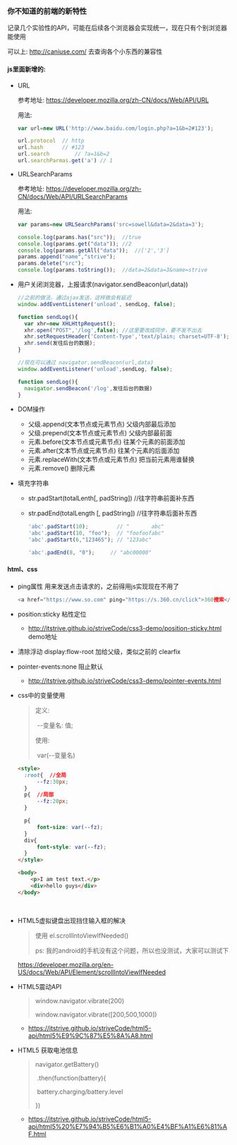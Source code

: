 ### 你不知道的前端的新特性

记录几个实验性的API，可能在后续各个浏览器会实现统一，现在只有个别浏览器能使用

可以上: http://caniuse.com/  去查询各个小东西的兼容性

#### js里面新增的:

- URL

  参考地址: https://developer.mozilla.org/zh-CN/docs/Web/API/URL

  用法: 

  ```javascript
  var url=new URL('http://www.baidu.com/login.php?a=1&b=2#123');

  url.protocol	// http
  url.hash		// #123
  url.search		// ?a=1&b=2
  url.searchParmas.get('a')	// 1
  ```

- URLSearchParams

  参考地址: https://developer.mozilla.org/zh-CN/docs/Web/API/URLSearchParams

  用法:

  ```javascript
  var params=new URLSearchParams('src=sowell&data=2&data=3');

  console.log(params.has("src"));  //true
  console.log(params.get("data")); //2
  console.log(params.getAll("data"));  //['2','3']
  params.append("name","strive");
  params.delete("src");
  console.log(params.toString());  //data=2&data=3&name=strive
  ```

- 用户关闭浏览器，上报请求(navigator.sendBeacon(url,data))

  ```javascript
  //之前的做法，通过ajax发送，这样做会有延迟
  window.addEventListener('unload', sendLog, false);

  function sendLog(){
    var xhr=new XHLHttpRequest();
    xhr.open("POST",'/log',false); //这里要改成同步，要不发不出去
    xhr.setRequestHeader('Content-Type','text/plain; charset=UTF-8');
    xhr.send(发往后台的数据);
  }
  ```

  ```javascript
  //现在可以通过 navigator.sendBeacon(url,data)
  window.addEventListener('unload',sendLog, false);

  function sendLog(){
  	navigator.sendBeacon('/log',发往后台的数据)
  }
  ```

- DOM操作

  - 父级.append(文本节点或元素节点)   父级内部最后添加
  - 父级.prepend(文本节点或元素节点)  父级内部最前面
  - 元素.before(文本节点或元素节点)   往某个元素的前面添加
  - 元素.after(文本节点或元素节点)    往某个元素的后面添加
  - 元素.replaceWith(文本节点或元素节点)  把当前元素用谁替换
  - 元素.remove()   删除元素

- 填充字符串

  - str.padStart(totalLenth[, padString])    //往字符串前面补东西

  - str.padEnd(totalLength [, padString])   //往字符串后面补东西

    ```javascript
    'abc'.padStart(10);         // "       abc"
    'abc'.padStart(10, "foo");  // "foofoofabc"
    'abc'.padStart(6,"123465"); // "123abc"

    'abc'.padEnd(8, "0");     // "abc00000"
    ```

#### html、css

- ping属性 用来发送点击请求的，之前得用js实现现在不用了

  ```javascript
  <a href="https://www.so.com" ping="https://s.360.cn/click">360搜索</a>
  ```

- position:sticky   粘性定位

  - http://itstrive.github.io/striveCode/css3-demo/position-sticky.html  demo地址

- 清除浮动   display:flow-root  加给父级，类似之前的 clearfix

- pointer-events:none  阻止默认

  - http://itstrive.github.io/striveCode/css3-demo/pointer-events.html

- css中的变量使用

  > 定义:
  >
  > ​	--变量名: 值;
  >
  > 使用:
  >
  > ​	var(--变量名)

  ```html
  <style>
    :root{  //全局
    	--fz:30px;
    }
    p{  //局部
    	--fz:20px;
    }

    p{
    	font-size: var(--fz);
    }
    div{
    	font-style: var(--fz);
    }
  </style>

  <body>
      <p>I am test text.</p>
      <div>hello guys</div>
  </body>
  ```

  ​

- HTML5虚拟键盘出现挡住输入框的解决

  > 使用 el.scrollIntoViewIfNeeded()
  >
  > ps: 我的android的手机没有这个问题，所以也没测试，大家可以测试下

  https://developer.mozilla.org/en-US/docs/Web/API/Element/scrollIntoViewIfNeeded 

- HTML5震动API

  > window.navigator.vibrate(200)
  >
  > window.navigator.vibrate([200,500,1000])

  - https://itstrive.github.io/striveCode/html5-api/html5%E9%9C%87%E5%8A%A8.html

- HTML5 获取电池信息

  > navigator.getBattery()
  >
  > ​	.then(function(battery){
  >
  > ​		battery.charging/battery.level
  >
  > })

  - https://itstrive.github.io/striveCode/html5-api/html5%20%E7%94%B5%E6%B1%A0%E4%BF%A1%E6%81%AF.html 